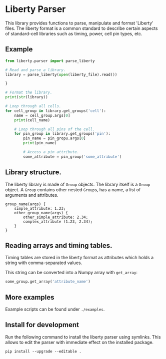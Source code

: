 <!--
SPDX-FileCopyrightText: 2022 Thomas Kramer

SPDX-License-Identifier: CC-BY-SA-4.0
-->

# Liberty Parser

This library provides functions to parse, manipulate and format 'Liberty' files.
The liberty format is a common standard to describe certain aspects of standard-cell libraries such as timing, power, cell pin types, etc.

## Example


```python
from liberty.parser import parse_liberty

# Read and parse a library.
library = parse_liberty(open(liberty_file).read())

}

# Format the library.
print(str(library))

# Loop through all cells.
for cell_group in library.get_groups('cell'):
    name = cell_group.args[0]
    print(cell_name)

    # Loop through all pins of the cell.
    for pin_group in library.get_groups('pin'):
        pin_name = pin_gropu.args[0]
        print(pin_name)

        # Access a pin attribute.
        some_attribute = pin_group['some_attribute']

```

## Library structure.

The liberty library is made of `Group` objects.
The library itself is a `Group` object. A `Group` contains
other nested `Group`s, has a name, a list of arguments and
attributes.

```liberty
group_name(args) {
    simple_attribute: 1.23;
    other_group_name(args) {
        other_simple_attribute: 2.34;
        complex_attribute (1.23, 2.34);
    }
}
```

## Reading arrays and timing tables.

Timing tables are stored in the liberty format as attributes which holds a string with comma-separated values.

This string can be converted into a Numpy array with `get_array`:
```python
some_group.get_array('attribute_name')
```

## More examples

Example scripts can be found under `./examples`.

## Install for development

Run the following command to install the liberty parser using symlinks. This allows to edit the parser with immediate effect on the installed package.
```
pip install --upgrade --editable .
```

